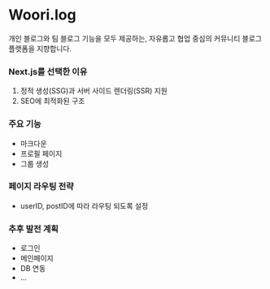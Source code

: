# Woori.log
개인 블로그와 팀 블로그 기능을 모두 제공하는, 자유롭고 협업 중심의 커뮤니티 블로그 플랫폼을 지향합니다.

### Next.js를 선택한 이유
1. 정적 생성(SSG)과 서버 사이드 렌더링(SSR) 지원
2. SEO에 최적화된 구조

### 주요 기능
- 마크다운
- 프로필 페이지
- 그룹 생성

### 페이지 라우팅 전략
- userID, postID에 따라 라우팅 되도록 설정

### 추후 발전 계획
- 로그인
- 메인페이지
- DB 연동
- ...
